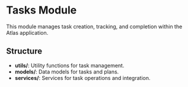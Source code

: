 # Tasks Module

This module manages task creation, tracking, and completion within the Atlas application.

## Structure
- **utils/**: Utility functions for task management.
- **models/**: Data models for tasks and plans.
- **services/**: Services for task operations and integration.
